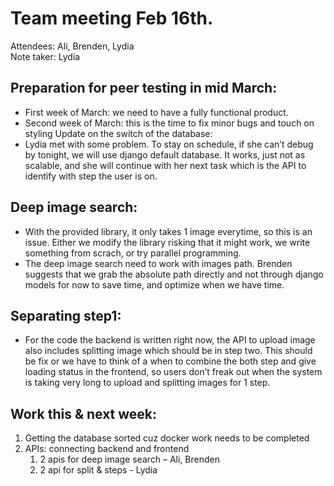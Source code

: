 # Team meeting Feb 16th.
Attendees: Ali, Brenden, Lydia  
Note taker: Lydia

## Preparation for peer testing in mid March:
-	First week of March: we need to have a fully functional product.
-	Second week of March: this is the time to fix minor bugs and touch on styling
Update on the switch of the database:
-	Lydia met with some problem. To stay on schedule, if she can’t debug by tonight, we will use django default database. It works, just not as scalable, and she will continue with her next task which is the API to identify with step the user is on.
## Deep image search:
-	With the provided library, it only takes 1 image everytime, so this is an issue. Either we modify the library risking that it might work, we write something from scrach, or try parallel programming.
-	The deep image search need to work with images path. Brenden suggests that we grab the absolute path directly and not through django models for now to save time, and optimize when we have time.
## Separating step1:
-	For the code the backend is written right now, the API to upload image also includes splitting image which should be in step two. This should be fix or we have to think of a when to combine the both step and give loading status in the frontend, so users don’t freak out when the system is taking very long to upload and splitting images for 1 step.
## Work this & next week:
1. Getting the database sorted cuz docker work needs to be completed
2. APIs: connecting backend and frontend 
   1. 2 apis for deep image search – Ali, Brenden 
   2. 2 api for split & steps - Lydia
